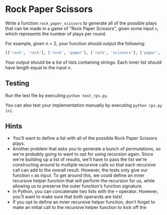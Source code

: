 # Rock Paper Scissors

Write a function `rock_paper_scissors` to generate all of the possible plays that can be made in a game of "Rock Paper Scissors", given some input `n`, which represents the number of plays per round. 

For example, given n = 2, your function should output the following:

```python
[['rock', 'rock'], ['rock', 'paper'], ['rock', 'scissors'], ['paper', 'rock'], ['paper', 'paper'], ['paper', 'scissors'], ['scissors', 'rock'], ['scissors', 'paper'], ['scissors', 'scissors']]
```

Your output should be a list of lists containing strings. Each inner list should have length equal to the input n.

## Testing

Run the test file by executing `python test_rps.py`.

You can also test your implementation manually by executing `python rps.py [n]`.

## Hints

 * You'll want to define a list with all of the possible Rock Paper Scissors plays.
 * Another problem that asks you to generate a bunch of permutations, so we're probably going to want to opt for using recursion again. Since we're building up a list of results, we'll have to pass the list we're constructing around to multiple recursive calls so that each recursive call can add to the overall result. However, the tests only give our function `n` as input. To get around this, we could define an inner recursive helper function that will perform the recursion for us, while allowing us to preserve the outer function's function signature. 
 * In Python, you can concatenate two lists with the `+` operator. However, you'll want to make sure that both operands are lists!
 * If you opt to define an inner recursive helper function, don't forget to make an initial call to the recursive helper function to kick off the <recursion class=""></recursion>